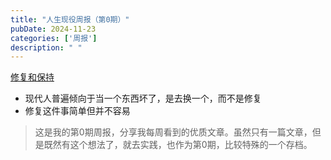 ```yaml
---
title: "人生现役周报（第0期）"
pubDate: 2024-11-23
categories: ['周报']
description: " "
---
```


[修复和保持](https://comment.org/repair-and-remain/)
- 现代人普遍倾向于当一个东西坏了，是去换一个，而不是修复
- 修复这件事简单但并不容易
> 这是我的第0期周报，分享我每周看到的优质文章。虽然只有一篇文章，但是既然有这个想法了，就去实践，也作为第0期，比较特殊的一个存档。